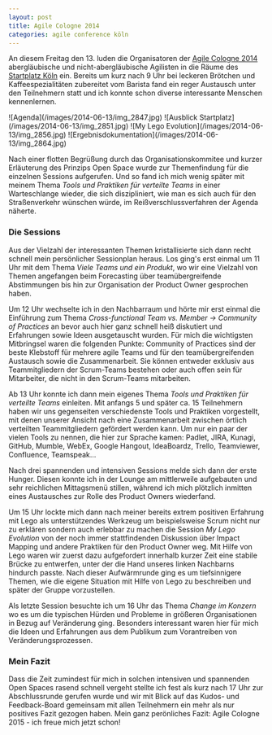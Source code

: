 ```yaml
---
layout: post
title: Agile Cologne 2014
categories: agile conference köln
---
```


An diesem Freitag den 13. luden die Organisatoren der [Agile Cologne 2014](http://agilecologne.de/) abergläubische und nicht-abergläubische Agilisten in die Räume des [Startplatz Köln](http://www.startplatz.de/) ein. Bereits um kurz nach 9 Uhr bei leckeren Brötchen und Kaffeespezialitäten zubereitet vom Barista fand ein reger Austausch unter den Teilnehmern statt und ich konnte schon diverse interessante Menschen kennenlernen.

<div class="gallery" markdown="1">
![Agenda](/images/2014-06-13/img_2847.jpg)
![Ausblick Startplatz](/images/2014-06-13/img_2851.jpg)
![My Lego Evolution](/images/2014-06-13/img_2856.jpg)
![Ergebnisdokumentation](/images/2014-06-13/img_2864.jpg)
</div>

Nach einer flotten Begrüßung durch das Organisationskommitee und kurzer Erläuterung des Prinzips Open Space wurde zur Themenfindung für die einzelnen Sessions aufgerufen. Und so fand ich mich wenig später mit meinem Thema _Tools und Praktiken für verteilte Teams_ in einer Warteschlange wieder, die sich diszipliniert, wie man es sich auch für den Straßenverkehr wünschen würde, im Reißverschlussverfahren der Agenda näherte.

### Die Sessions

Aus der Vielzahl der interessanten Themen kristallisierte sich dann recht schnell mein persönlicher Sessionplan heraus. Los ging's erst einmal um 11 Uhr mit dem Thema _Viele Teams und ein Produkt_, wo wir eine Vielzahl von Themen angefangen beim Forecasting über teamübergreifende Abstimmungen bis hin zur Organisation der Product Owner gesprochen haben.

Um 12 Uhr wechselte ich in den Nachbarraum und hörte mir erst einmal die Einführung zum Thema _Cross-functional Team vs. Member -> Community of Practices_ an bevor auch hier ganz schnell heiß diskutiert und Erfahrungen sowie Ideen ausgetauscht wurden. Für mich die wichtigsten Mitbringsel waren die folgenden Punkte: Community of Practices sind der beste Klebstoff für mehrere agile Teams und für den teamübergreifenden Austausch sowie die Zusammenarbeit. Sie können entweder exklusiv aus Teammitgliedern der Scrum-Teams bestehen oder auch offen sein für Mitarbeiter, die nicht in den Scrum-Teams mitarbeiten.

Ab 13 Uhr konnte ich dann mein eigenes Thema _Tools und Praktiken für verteilte Teams_ einleiten. Mit anfangs 5 und später ca. 15 Teilnehmern haben wir uns gegenseiten verschiedenste Tools und Praktiken vorgestellt, mit denen unserer Ansicht nach eine Zusammenarbeit zwischen örtlich verteilten Teammitgliedern gefördert werden kann. Um nur ein paar der vielen Tools zu nennen, die hier zur Sprache kamen: Padlet, JIRA, Kunagi, GitHub, Mumble, WebEx, Google Hangout, IdeaBoardz, Trello, Teamviewer, Confluence, Teamspeak...

Nach drei spannenden und intensiven Sessions melde sich dann der erste Hunger. Diesen konnte ich in der Lounge am mittlerweile aufgebauten und sehr reichlichen Mittagsmenü stillen, während ich mich plötzlich inmitten eines Austausches zur Rolle des Product Owners wiederfand.

Um 15 Uhr lockte mich dann nach meiner bereits extrem positiven Erfahrung mit Lego als unterstützendes Werkzeug um beispielsweise Scrum nicht nur zu erklären sondern auch erlebbar zu machen die Session _My Lego Evolution_ von der noch immer stattfindenden Diskussion über Impact Mapping und andere Praktiken für den Product Owner weg. Mit Hilfe von Lego waren wir zuerst dazu aufgefordert innerhalb kurzer Zeit eine stabile Brücke zu entwerfen, unter der die Hand unseres linken Nachbarns hindurch passte. Nach dieser Aufwärmrunde ging es um tiefsinnigere Themen, wie die eigene Situation mit Hilfe von Lego zu beschreiben und später der Gruppe vorzustellen. 

Als letzte Session besuchte ich um 16 Uhr das Thema _Change im Konzern_ wo es um die typischen Hürden und Probleme in größeren Organisationen in Bezug auf Veränderung ging. Besonders interessant waren hier für mich die Ideen und Erfahrungen aus dem Publikum zum Vorantreiben von Veränderungsprozessen.

### Mein Fazit

Dass die Zeit zumindest für mich in solchen intensiven und spannenden Open Spaces rasend schnell vergeht stellte ich fest als kurz nach 17 Uhr zur Abschlussrunde gerufen wurde und wir mit Blick auf das Kudos- und Feedback-Board gemeinsam mit allen Teilnehmern ein mehr als nur positives Fazit gezogen haben. Mein ganz perönliches Fazit: Agile Cologne 2015 - ich freue mich jetzt schon!
